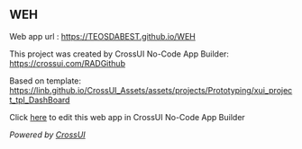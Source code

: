 ## WEH
Web app url : https://TEOSDABEST.github.io/WEH

This project was created by CrossUI No-Code App Builder: https://crossui.com/RADGithub

Based on template: https://linb.github.io/CrossUI_Assets/assets/projects/Prototyping/xui_project_tpl_DashBoard

Click [here](https://crossui.com/RADGithub/#!from=github&owner=TEOSDABEST&repo=WEH) to edit this web app in CrossUI No-Code App Builder

<i>Powered by [CrossUI](https://crossui.com)</i>
